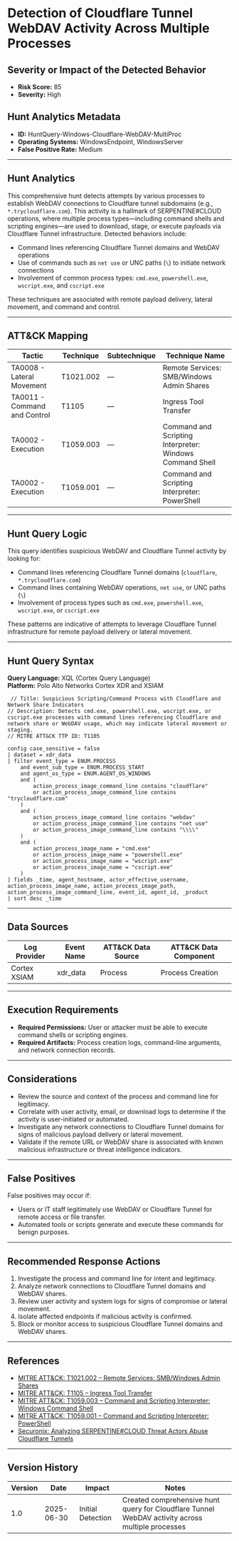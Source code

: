 # Detection of Cloudflare Tunnel WebDAV Activity Across Multiple Processes

## Severity or Impact of the Detected Behavior
- **Risk Score:** 85
- **Severity:** High

## Hunt Analytics Metadata

- **ID:** HuntQuery-Windows-Cloudflare-WebDAV-MultiProc
- **Operating Systems:** WindowsEndpoint, WindowsServer
- **False Positive Rate:** Medium

---

## Hunt Analytics

This comprehensive hunt detects attempts by various processes to establish WebDAV connections to Cloudflare tunnel subdomains (e.g., `*.trycloudflare.com`). This activity is a hallmark of SERPENTINE#CLOUD operations, where multiple process types—including command shells and scripting engines—are used to download, stage, or execute payloads via Cloudflare Tunnel infrastructure. Detected behaviors include:

- Command lines referencing Cloudflare Tunnel domains and WebDAV operations
- Use of commands such as `net use` or UNC paths (`\`) to initiate network connections
- Involvement of common process types: `cmd.exe`, `powershell.exe`, `wscript.exe`, and `cscript.exe`

These techniques are associated with remote payload delivery, lateral movement, and command and control.

---

## ATT&CK Mapping

| Tactic                        | Technique   | Subtechnique | Technique Name                                 |
|------------------------------|-------------|--------------|-----------------------------------------------|
| TA0008 - Lateral Movement    | T1021.002   | —            | Remote Services: SMB/Windows Admin Shares     |
| TA0011 - Command and Control | T1105       | —            | Ingress Tool Transfer                         |
| TA0002 - Execution           | T1059.003   | —            | Command and Scripting Interpreter: Windows Command Shell |
| TA0002 - Execution           | T1059.001   | —            | Command and Scripting Interpreter: PowerShell |

---

## Hunt Query Logic

This query identifies suspicious WebDAV and Cloudflare Tunnel activity by looking for:

- Command lines referencing Cloudflare Tunnel domains (`cloudflare`, `*.trycloudflare.com`)
- Command lines containing WebDAV operations, `net use`, or UNC paths (`\`)
- Involvement of process types such as `cmd.exe`, `powershell.exe`, `wscript.exe`, or `cscript.exe`

These patterns are indicative of attempts to leverage Cloudflare Tunnel infrastructure for remote payload delivery or lateral movement.

---

## Hunt Query Syntax

**Query Language:** XQL (Cortex Query Language)  
**Platform:** Polo Alto Networks Cortex XDR and XSIAM

```xql
 // Title: Suspicious Scripting/Command Process with Cloudflare and Network Share Indicators
// Description: Detects cmd.exe, powershell.exe, wscript.exe, or cscript.exe processes with command lines referencing Cloudflare and network share or WebDAV usage, which may indicate lateral movement or staging.
// MITRE ATT&CK TTP ID: T1105

config case_sensitive = false 
| dataset = xdr_data 
| filter event_type = ENUM.PROCESS 
    and event_sub_type = ENUM.PROCESS_START 
    and agent_os_type = ENUM.AGENT_OS_WINDOWS
    and (
        action_process_image_command_line contains "cloudflare"
        or action_process_image_command_line contains "trycloudflare.com"
    )
    and (
        action_process_image_command_line contains "webdav"
        or action_process_image_command_line contains "net use"
        or action_process_image_command_line contains "\\\\"
    )
    and (
        action_process_image_name = "cmd.exe"
        or action_process_image_name = "powershell.exe"
        or action_process_image_name = "wscript.exe"
        or action_process_image_name = "cscript.exe"
    )
| fields _time, agent_hostname, actor_effective_username, action_process_image_name, action_process_image_path, action_process_image_command_line, event_id, agent_id, _product
| sort desc _time 
```

---

## Data Sources

| Log Provider | Event Name       | ATT&CK Data Source  | ATT&CK Data Component  |
|--------------|------------------|---------------------|------------------------|
| Cortex XSIAM|    xdr_data       | Process             | Process Creation       |

---

## Execution Requirements

- **Required Permissions:** User or attacker must be able to execute command shells or scripting engines.
- **Required Artifacts:** Process creation logs, command-line arguments, and network connection records.

---

## Considerations

- Review the source and context of the process and command line for legitimacy.
- Correlate with user activity, email, or download logs to determine if the activity is user-initiated or automated.
- Investigate any network connections to Cloudflare Tunnel domains for signs of malicious payload delivery or lateral movement.
- Validate if the remote URL or WebDAV share is associated with known malicious infrastructure or threat intelligence indicators.

---

## False Positives

False positives may occur if:

- Users or IT staff legitimately use WebDAV or Cloudflare Tunnel for remote access or file transfer.
- Automated tools or scripts generate and execute these commands for benign purposes.

---

## Recommended Response Actions

1. Investigate the process and command line for intent and legitimacy.
2. Analyze network connections to Cloudflare Tunnel domains and WebDAV shares.
3. Review user activity and system logs for signs of compromise or lateral movement.
4. Isolate affected endpoints if malicious activity is confirmed.
5. Block or monitor access to suspicious Cloudflare Tunnel domains and WebDAV shares.

---

## References

- [MITRE ATT&CK: T1021.002 – Remote Services: SMB/Windows Admin Shares](https://attack.mitre.org/techniques/T1021/002/)
- [MITRE ATT&CK: T1105 – Ingress Tool Transfer](https://attack.mitre.org/techniques/T1105/)
- [MITRE ATT&CK: T1059.003 – Command and Scripting Interpreter: Windows Command Shell](https://attack.mitre.org/techniques/T1059/003/)
- [MITRE ATT&CK: T1059.001 – Command and Scripting Interpreter: PowerShell](https://attack.mitre.org/techniques/T1059/001/)
- [Securonix: Analyzing SERPENTINE#CLOUD Threat Actors Abuse Cloudflare Tunnels](https://www.securonix.com/blog/analyzing_serpentinecloud-threat-actors-abuse-cloudflare-tunnels-threat-research/)

---

## Version History

| Version | Date       | Impact            | Notes                                                                                      |
|---------|------------|-------------------|--------------------------------------------------------------------------------------------|
| 1.0     | 2025-06-30 | Initial Detection | Created comprehensive hunt query for Cloudflare Tunnel WebDAV activity across multiple processes |
